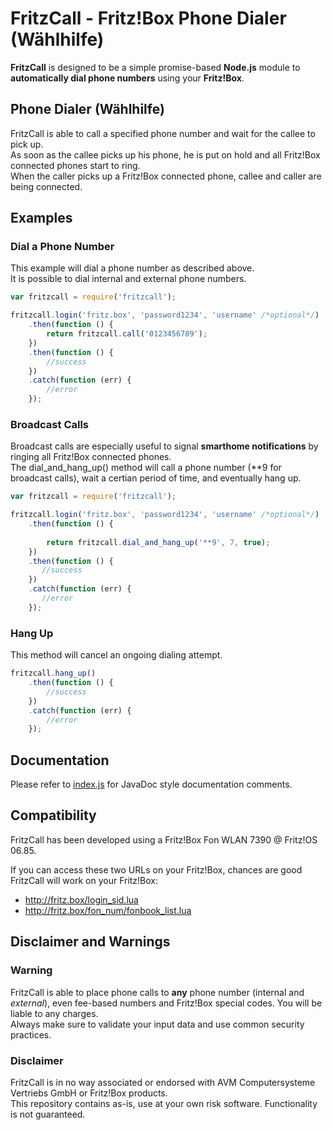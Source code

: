# FritzCall - Fritz!Box Phone Dialer (Wählhilfe)
**FritzCall** is designed to be a simple promise-based **Node.js** module to 
**automatically dial phone numbers** using your **Fritz!Box**.

## Phone Dialer (Wählhilfe)
FritzCall is able to call a specified phone number and wait for the callee to pick up.  
As soon as the callee picks up his phone, he is put on hold and
all Fritz!Box connected phones start to ring.  
When the caller picks up a Fritz!Box connected phone, callee and caller are being connected.

## Examples
### Dial a Phone Number
This example will dial a phone number as described above.  
It is possible to dial internal and external phone numbers.
```javascript
var fritzcall = require('fritzcall');

fritzcall.login('fritz.box', 'password1234', 'username' /*optional*/)
    .then(function () {
        return fritzcall.call('0123456789');
    })
    .then(function () {
        //success
    })
    .catch(function (err) {
        //error
    });
```

### Broadcast Calls
Broadcast calls are especially useful to signal **smarthome notifications** by ringing all Fritz!Box connected phones.  
The dial_and_hang_up() method will call a phone number (**9 for broadcast calls), 
wait a certian period of time, and eventually hang up.
```javascript
var fritzcall = require('fritzcall');

fritzcall.login('fritz.box', 'password1234', 'username' /*optional*/)
    .then(function () {
        
        return fritzcall.dial_and_hang_up('**9', 7, true);
    })
    .then(function () {
       //success
    })
    .catch(function (err) {
       //error
    });
```
### Hang Up
This method will cancel an ongoing dialing attempt.
```javascript
fritzcall.hang_up()
    .then(function () {
        //success
    })
    .catch(function (err) {
        //error
    });
```
## Documentation
Please refer to [index.js](https://github.com/KenADev/fritzcall/blob/master/index.js) for JavaDoc style documentation comments. 

## Compatibility
FritzCall has been developed using a Fritz!Box Fon WLAN 7390 @ Fritz!OS 06.85. 
 
If you can access these two URLs on your Fritz!Box, chances are good FritzCall will work on your Fritz!Box:  
* http://fritz.box/login_sid.lua
* http://fritz.box/fon_num/fonbook_list.lua  

## Disclaimer and Warnings
### Warning
FritzCall is able to place phone calls to **any** phone number (internal and *external*), even fee-based numbers and Fritz!Box special codes. You will be liable to any charges.   
Always make sure to validate your input data and use common security practices.

### Disclaimer
FritzCall is in no way associated or endorsed with AVM Computersysteme Vertriebs GmbH or Fritz!Box products.  
This repository contains as-is, use at your own risk software. Functionality is not guaranteed.
